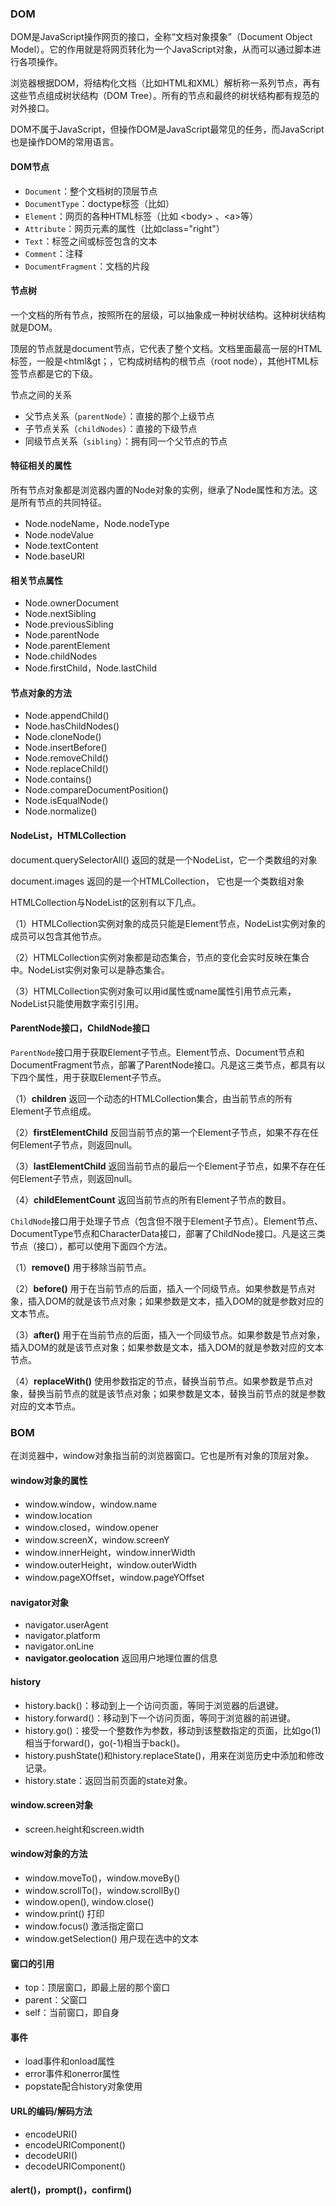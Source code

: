 ### DOM

DOM是JavaScript操作网页的接口，全称“文档对象摸象”（Document Object Model）。它的作用就是将网页转化为一个JavaScript对象，从而可以通过脚本进行各项操作。

浏览器根据DOM，将结构化文档（比如HTML和XML）解析称一系列节点，再有这些节点组成树状结构（DOM Tree）。所有的节点和最终的树状结构都有规范的对外接口。

DOM不属于JavaScript，但操作DOM是JavaScript最常见的任务，而JavaScript也是操作DOM的常用语言。

#### DOM节点

* `Document`：整个文档树的顶层节点
* `DocumentType`：doctype标签（比如<!DOCTYPE html>）
* `Element`：网页的各种HTML标签（比如 &lt;body&gt; 、&lt;a&gt;等）
* `Attribute`：网页元素的属性（比如class="right"）
* `Text`：标签之间或标签包含的文本
* `Comment`：注释
* `DocumentFragment`：文档的片段

#### 节点树
一个文档的所有节点，按照所在的层级，可以抽象成一种树状结构。这种树状结构就是DOM。

顶层的节点就是document节点，它代表了整个文档。文档里面最高一层的HTML标签，一般是&lt;html&gt；，它构成树结构的根节点（root node），其他HTML标签节点都是它的下级。

节点之间的关系

* 父节点关系（`parentNode`）：直接的那个上级节点
* 子节点关系（`childNodes`）：直接的下级节点
* 同级节点关系（`sibling`）：拥有同一个父节点的节点

#### 特征相关的属性
所有节点对象都是浏览器内置的Node对象的实例，继承了Node属性和方法。这是所有节点的共同特征。

* Node.nodeName，Node.nodeType
* Node.nodeValue
* Node.textContent
* Node.baseURI

#### 相关节点属性

* Node.ownerDocument
* Node.nextSibling
* Node.previousSibling
* Node.parentNode
* Node.parentElement
* Node.childNodes
* Node.firstChild，Node.lastChild

#### 节点对象的方法

* Node.appendChild()
* Node.hasChildNodes()
* Node.cloneNode()
* Node.insertBefore()
* Node.removeChild()
* Node.replaceChild()
* Node.contains()
* Node.compareDocumentPosition()
* Node.isEqualNode()
* Node.normalize()

#### NodeList，HTMLCollection
document.querySelectorAll() 返回的就是一个NodeList，它一个类数组的对象

document.images 返回的是一个HTMLCollection， 它也是一个类数组对象

HTMLCollection与NodeList的区别有以下几点。

（1）HTMLCollection实例对象的成员只能是Element节点，NodeList实例对象的成员可以包含其他节点。

（2）HTMLCollection实例对象都是动态集合，节点的变化会实时反映在集合中。NodeList实例对象可以是静态集合。

（3）HTMLCollection实例对象可以用id属性或name属性引用节点元素，NodeList只能使用数字索引引用。

#### ParentNode接口，ChildNode接口

`ParentNode`接口用于获取Element子节点。Element节点、Document节点和DocumentFragment节点，部署了ParentNode接口。凡是这三类节点，都具有以下四个属性，用于获取Element子节点。

（1）**children**
返回一个动态的HTMLCollection集合，由当前节点的所有Element子节点组成。

（2）**firstElementChild**
反回当前节点的第一个Element子节点，如果不存在任何Element子节点，则返回null。

（3）**lastElementChild**
返回当前节点的最后一个Element子节点，如果不存在任何Element子节点，则返回null。

（4）**childElementCount**
返回当前节点的所有Element子节点的数目。

`ChildNode`接口用于处理子节点（包含但不限于Element子节点）。Element节点、DocumentType节点和CharacterData接口，部署了ChildNode接口。凡是这三类节点（接口），都可以使用下面四个方法。

（1）**remove()**
用于移除当前节点。

（2）**before()**
用于在当前节点的后面，插入一个同级节点。如果参数是节点对象，插入DOM的就是该节点对象；如果参数是文本，插入DOM的就是参数对应的文本节点。

（3）**after()**
用于在当前节点的后面，插入一个同级节点。如果参数是节点对象，插入DOM的就是该节点对象；如果参数是文本，插入DOM的就是参数对应的文本节点。

（4）**replaceWith()**
使用参数指定的节点，替换当前节点。如果参数是节点对象，替换当前节点的就是该节点对象；如果参数是文本，替换当前节点的就是参数对应的文本节点。

###  BOM

在浏览器中，window对象指当前的浏览器窗口。它也是所有对象的顶层对象。

#### window对象的属性

* window.window，window.name
* window.location
* window.closed，window.opener
* window.screenX，window.screenY
* window.innerHeight，window.innerWidth
* window.outerHeight，window.outerWidth
* window.pageXOffset，window.pageYOffset

#### navigator对象

* navigator.userAgent
* navigator.platform
* navigator.onLine
* **navigator.geolocation** 返回用户地理位置的信息

#### history

* history.back()：移动到上一个访问页面，等同于浏览器的后退键。
* history.forward()：移动到下一个访问页面，等同于浏览器的前进键。
* history.go()：接受一个整数作为参数，移动到该整数指定的页面，比如go(1)相当于forward()，go(-1)相当于back()。
* history.pushState()和history.replaceState()，用来在浏览历史中添加和修改记录。
* history.state：返回当前页面的state对象。

#### window.screen对象

* screen.height和screen.width

#### window对象的方法

* window.moveTo()，window.moveBy()
* window.scrollTo()，window.scrollBy()
* window.open(), window.close()
* window.print() 打印
* window.focus() 激活指定窗口
* window.getSelection() 用户现在选中的文本

#### 窗口的引用

* top：顶层窗口，即最上层的那个窗口
* parent：父窗口
* self：当前窗口，即自身

#### 事件

* load事件和onload属性
* error事件和onerror属性
* popstate配合history对象使用

#### URL的编码/解码方法
* encodeURI()
* encodeURIComponent()
* decodeURI()
* decodeURIComponent()

#### alert()，prompt()，confirm()




